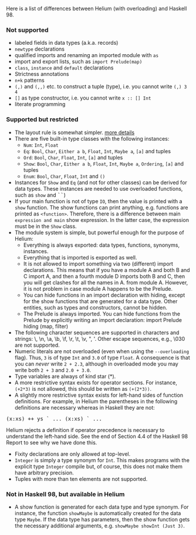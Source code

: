 Here is a list of differences between Helium (with overloading) and Haskell 98.

### Not supported

   * labeled fields in data types (a.k.a. records)
   * `newtype` declarations
   * qualified imports and renaming an imported module with `as`
   * import and export lists, such as `import Prelude(map)`
   * `class`, `instance` and `default` declarations
   * Strictness annotations
   * `n+k` patterns
   * `(,)` and `(,,)` etc. to construct a tuple (type), i.e. you cannot write `(,) 3 4`
   * `[]` as type constructor, i.e. you cannot write `x :: [] Int`
   * literate programming

### Supported but restricted

   * The layout rule is somewhat simpler. [more details](LAYOUTRULE.md)
   * There are five built-in type classes with the following instances:
      * `Num`: `Int`, `Float`
      * `Eq`: `Bool`, `Char`, `Either a b`, `Float`, `Int`, `Maybe a`, `[a]` and tuples
      * `Ord`: `Bool`, `Char`, `Float`, `Int`, `[a]` and tuples
      * `Show`: `Bool`, `Char`, `Either a b`, `Float`, `Int`, `Maybe a`, `Ordering`, `[a]` and tuples
      * `Enum`: `Bool`, `Char`, `Float`, `Int` and `()`
   * Instances for `Show` and `Eq` (and not for other classes) can be derived for data types. These instances are needed to use overloaded functions, such as `show` and <kbd>``</kbd>)
   * If your main function is not of type `IO`, then the value is printed with a `show` function. The show functions can print anything, e.g. functions are printed as `<function>`. Therefore, there is a difference between main ` expression and main ` show expression. In the latter case, the expression must be in the `Show` class.
   * The module system is simple, but powerful enough for the purpose of Helium:
      * Everything is always exported: data types, functions, synonyms, instances.
      * Everything that is imported is exported as well.
      * It is not allowed to import something via two (different) import declarations. This means that if you have a module A and both B and C import A, and then a fourth module D imports both B and C, then you will get clashes for all the names in A. from module A. However, it is not problem in case module A happens to be the Prelude.
      * You can hide functions in an import declaration with hiding, except for the show functions that are generated for a data type. Other entities, such as types and constructors, cannot be hidden.
      * The Prelude is always imported. You can hide functions from the Prelude by explicitly writing an import declaration: import Prelude hiding (map, filter)
   * The following character sequences are supported in characters and strings: \\, \n, \a, \b, \f, \r, \t, \v, \", \'. Other escape sequences, e.g., \030 are not supported.
   * Numeric literals are not overloaded (even when using the `--overloading` flag). Thus, `3` is of type `Int` and `3.0` of type `Float`. A consequence is that you can _never_ write `2 + 2.3`, although in overloaded mode you may write both `2 + 3` and `2.0 + 3.0`.
   * Type variables are always of kind star (*).
   * A more restrictive syntax exists for operator sections. For instance, `(+2*3)` is not allowed, this should be written as `(+(2*3))`.
   * A slightly more restrictive syntax exists for left-hand sides of function definitions. For example, in Helium the parentheses in the following definitions are necessary whereas in Haskell they are not:
<pre>(x:xs) ++ ys ` ... (x:xs) ` ... </pre>
Helium rejects a definition if operator precedence is necessary to understand the left-hand side. See the end of Section 4.4 of the Haskell 98 Report to see why we have done this.
   * Fixity declarations are only allowed at top-level.
   * `Integer` is simply a type synonym for `Int`. This makes programs with the explicit type `Integer` compile but, of course, this does not make them have arbitrary precision.
   * Tuples with more than ten elements are not supported.

### Not in Haskell 98, but available in Helium

   * A show function is generated for each data type and type synonym. For instance, the function `showMaybe` is automatically created for the data type `Maybe`. If the data type has parameters, then the show function gets the necessary additional arguments, e.g. `showMaybe showInt (Just 3)`.